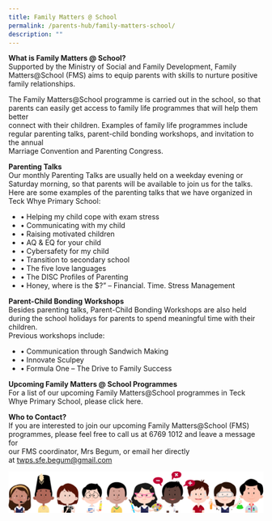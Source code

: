 ```yaml
---
title: Family Matters @ School
permalink: /parents-hub/family-matters-school/
description: ""
---
```

**What is Family Matters @ School?**  
Supported by the Ministry of Social and Family Development, Family Matters@School (FMS) aims to equip parents with skills to nurture positive family relationships.

The Family Matters@School programme is carried out in the school, so that parents can easily get access to family life programmes that will help them better  
connect with their children. Examples of family life programmes include regular parenting talks, parent-child bonding workshops, and invitation to the annual  
Marriage Convention and Parenting Congress.

**Parenting Talks**  
Our monthly Parenting Talks are usually held on a weekday evening or Saturday morning, so that parents will be available to join us for the talks.  
Here are some examples of the parenting talks that we have organized in Teck Whye Primary School:

*   • Helping my child cope with exam stress
*   • Communicating with my child
*   • Raising motivated children
*   • AQ & EQ for your child
*   • Cybersafety for my child
*   • Transition to secondary school
*   • The five love languages
*   • The DISC Profiles of Parenting
*   • Honey, where is the $?” – Financial. Time. Stress Management

**Parent-Child Bonding Workshops**  
Besides parenting talks, Parent-Child Bonding Workshops are also held during the school holidays for parents to spend meaningful time with their children.  
Previous workshops include:

*   • Communication through Sandwich Making
*   • Innovate Sculpey
*   • Formula One – The Drive to Family Success

**Upcoming Family Matters @ School Programmes**  
For a list of our upcoming Family Matters@School programmes in Teck Whye Primary School, please click here.

**Who to Contact?**  
If you are interested to join our upcoming Family Matters@School (FMS) programmes, please feel free to call us at 6769 1012 and leave a message for  
our FMS coordinator, Mrs Begum, or email her directly at [twps.sfe.begum@gmail.com](mailto:twps.sfe.begum@gmail.com)

![](/images/kids.png)